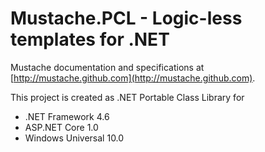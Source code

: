 # Mustache.PCL - Logic-less templates for .NET 

Mustache documentation and specifications at [http://mustache.github.com](http://mustache.github.com).

This project is created as .NET Portable Class Library for 
- .NET Framework 4.6
- ASP.NET Core 1.0
- Windows Universal 10.0

